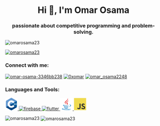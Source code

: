 <h1 align="center">Hi 👋, I'm Omar Osama</h1>
<h3 align="center">passionate about competitive programming and problem-solving.</h3>

<p align="left"> <img src="https://komarev.com/ghpvc/?username=omarosama23&label=Profile%20views&color=0e75b6&style=flat" alt="omarosama23" /> </p>

<p align="left"> <a href="https://github.com/ryo-ma/github-profile-trophy"><img src="https://github-profile-trophy.vercel.app/?username=omarosama23" alt="omarosama23" /></a> </p>

<h3 align="left">Connect with me:</h3>
<p align="left">
<a href="https://linkedin.com/in/omar-osama-3346bb238" target="blank"><img align="center" src="https://raw.githubusercontent.com/rahuldkjain/github-profile-readme-generator/master/src/images/icons/Social/linked-in-alt.svg" alt="omar-osama-3346bb238" height="30" width="40" /></a>
<a href="https://codeforces.com/profile/0xomar" target="blank"><img align="center" src="https://raw.githubusercontent.com/rahuldkjain/github-profile-readme-generator/master/src/images/icons/Social/codeforces.svg" alt="0xomar" height="30" width="40" /></a>
<a href="https://www.leetcode.com/omar_osama2248" target="blank"><img align="center" src="https://raw.githubusercontent.com/rahuldkjain/github-profile-readme-generator/master/src/images/icons/Social/leet-code.svg" alt="omar_osama2248" height="30" width="40" /></a>
</p>

<h3 align="left">Languages and Tools:</h3>
<p align="left"> <a href="https://www.w3schools.com/cpp/" target="_blank" rel="noreferrer"> <img src="https://raw.githubusercontent.com/devicons/devicon/master/icons/cplusplus/cplusplus-original.svg" alt="cplusplus" width="40" height="40"/> </a> <a href="https://firebase.google.com/" target="_blank" rel="noreferrer"> <img src="https://www.vectorlogo.zone/logos/firebase/firebase-icon.svg" alt="firebase" width="40" height="40"/> </a> <a href="https://flutter.dev" target="_blank" rel="noreferrer"> <img src="https://www.vectorlogo.zone/logos/flutterio/flutterio-icon.svg" alt="flutter" width="40" height="40"/> </a> <a href="https://www.java.com" target="_blank" rel="noreferrer"> <img src="https://raw.githubusercontent.com/devicons/devicon/master/icons/java/java-original.svg" alt="java" width="40" height="40"/> </a> <a href="https://developer.mozilla.org/en-US/docs/Web/JavaScript" target="_blank" rel="noreferrer"> <img src="https://raw.githubusercontent.com/devicons/devicon/master/icons/javascript/javascript-original.svg" alt="javascript" width="40" height="40"/> </a> </p>

<p><img align="left" src="https://github-readme-stats.vercel.app/api/top-langs?username=omarosama23&show_icons=true&locale=en&layout=compact" alt="omarosama23" /></p>

<p>&nbsp;<img align="center" src="https://github-readme-stats.vercel.app/api?username=omarosama23&show_icons=true&locale=en" alt="omarosama23" /></p>
